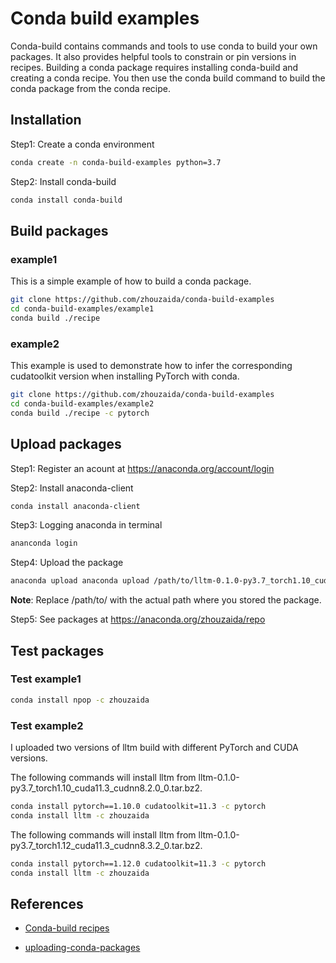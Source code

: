# Conda build examples

Conda-build contains commands and tools to use conda to build your own packages. It also provides helpful tools to constrain or pin versions in recipes. Building a conda package requires installing conda-build and creating a conda recipe. You then use the conda build command to build the conda package from the conda recipe.

## Installation

Step1: Create a conda environment

```bash
conda create -n conda-build-examples python=3.7
```

Step2: Install conda-build

```bash
conda install conda-build
```

## Build packages

### example1

This is a simple example of how to build a conda package.

```bash
git clone https://github.com/zhouzaida/conda-build-examples
cd conda-build-examples/example1
conda build ./recipe
```

### example2

This example is used to demonstrate how to infer the corresponding cudatoolkit version when installing PyTorch with conda.

```bash
git clone https://github.com/zhouzaida/conda-build-examples
cd conda-build-examples/example2
conda build ./recipe -c pytorch
```

## Upload packages

Step1: Register an acount at https://anaconda.org/account/login

Step2: Install anaconda-client

```bash
conda install anaconda-client
```

Step3: Logging anaconda in terminal

```bash
ananconda login
```

Step4: Upload the package

```bash
anaconda upload anaconda upload /path/to/lltm-0.1.0-py3.7_torch1.10_cuda11.3_cudnn8.2.0_0.tar.bz2
```

**Note**: Replace /path/to/ with the actual path where you stored the package.

Step5: See packages at https://anaconda.org/zhouzaida/repo

## Test packages

### Test example1

```bash
conda install npop -c zhouzaida
```

### Test example2

I uploaded two versions of lltm build with different PyTorch and CUDA versions.

The following commands will install lltm from lltm-0.1.0-py3.7_torch1.10_cuda11.3_cudnn8.2.0_0.tar.bz2.

```bash
conda install pytorch==1.10.0 cudatoolkit=11.3 -c pytorch
conda install lltm -c zhouzaida
```

The following commands will install lltm from lltm-0.1.0-py3.7_torch1.12_cuda11.3_cudnn8.3.2_0.tar.bz2.

```bash
conda install pytorch==1.12.0 cudatoolkit=11.3 -c pytorch
conda install lltm -c zhouzaida
```

## References

- [Conda-build recipes](https://docs.conda.io/projects/conda-build/en/latest/concepts/recipe.html)

- [uploading-conda-packages](https://docs.anaconda.com/anacondaorg/user-guide/tasks/work-with-packages/#uploading-conda-packages)
